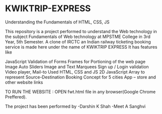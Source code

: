 # KWIKTRIP-EXPRESS
Understanding the Fundamentals of HTML, CSS, JS

This repository is a project performed to understand the Web technology in the subject Fundamentals of Web technology at MPSTME College in 3rd Year, 5th Semester. A clone of IRCTC an Indian railway ticketing booking service is made here under the name of KWIKTRIP EXPRESS It has features like 

JavaScript Validation of Forms
Frames for Portioning of the web page
Image Auto Sliders
Image and Text Marquees
Sign up / Login validation
Video player, Mail-to
Used HTML, CSS and JS
2D JavaScript Array to represent Source-Destination Booking Concept for 5 cities
App – store and other website links

TO RUN THE WEBSITE : OPEN fwt.html file in any browser(Google Chrome Preffered).

The project has been performed by
-Darshin K Shah 
-Meet A Sanghvi
